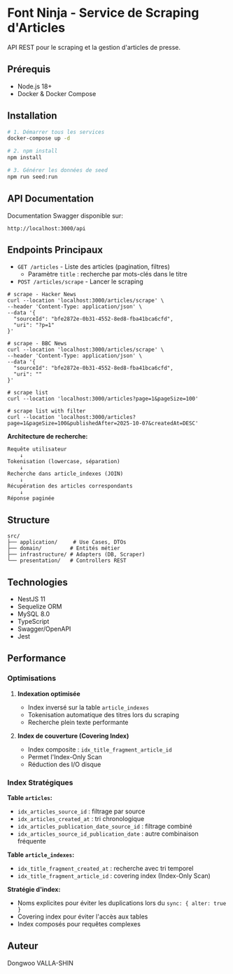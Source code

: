# Font Ninja - Service de Scraping d'Articles

API REST pour le scraping et la gestion d'articles de presse.

## Prérequis
- Node.js 18+
- Docker & Docker Compose

## Installation

```bash
# 1. Démarrer tous les services
docker-compose up -d

# 2. npm install
npm install

# 3. Générer les données de seed
npm run seed:run

```

## API Documentation

Documentation Swagger disponible sur:
```
http://localhost:3000/api
```
## Endpoints Principaux

- `GET /articles` - Liste des articles (pagination, filtres)
  - Paramètre `title` : recherche par mots-clés dans le titre
- `POST /articles/scrape` - Lancer le scraping
```
# scrape - Hacker News
curl --location 'localhost:3000/articles/scrape' \
--header 'Content-Type: application/json' \
--data '{
  "sourceId": "bfe2872e-0b31-4552-8ed8-fba41bca6cfd",
  "uri": "?p=1"
}'

# scrape - BBC News
curl --location 'localhost:3000/articles/scrape' \
--header 'Content-Type: application/json' \
--data '{
  "sourceId": "bfe2872e-0b31-4552-8ed8-fba41bca6cfd",
  "uri": ""
}'

# scrape list
curl --location 'localhost:3000/articles?page=1&pageSize=100'

# scrape list with filter
curl --location 'localhost:3000/articles?page=1&pageSize=100&publishedAfter=2025-10-07&createdAt=DESC'

```

**Architecture de recherche:**
```
Requête utilisateur
    ↓
Tokenisation (lowercase, séparation)
    ↓
Recherche dans article_indexes (JOIN)
    ↓
Récupération des articles correspondants
    ↓
Réponse paginée
```

## Structure

```
src/
├── application/     # Use Cases, DTOs
├── domain/         # Entités métier
├── infrastructure/ # Adapters (DB, Scraper)
└── presentation/   # Controllers REST
```

## Technologies

- NestJS 11
- Sequelize ORM
- MySQL 8.0
- TypeScript
- Swagger/OpenAPI
- Jest

## Performance

### Optimisations 

1. **Indexation optimisée**
   - Index inversé sur la table `article_indexes`
   - Tokenisation automatique des titres lors du scraping
   - Recherche plein texte performante

3. **Index de couverture (Covering Index)**
   - Index composite : `idx_title_fragment_article_id`
   - Permet l'Index-Only Scan
   - Réduction des I/O disque

### Index Stratégiques

**Table `articles`:**
- `idx_articles_source_id` : filtrage par source
- `idx_articles_created_at` : tri chronologique
- `idx_articles_publication_date_source_id` : filtrage combiné
- `idx_articles_source_id_publication_date` : autre combinaison fréquente

**Table `article_indexes`:**
- `idx_title_fragment_created_at` : recherche avec tri temporel
- `idx_title_fragment_article_id` : covering index (Index-Only Scan)

**Stratégie d'index:**
- Noms explicites pour éviter les duplications lors du `sync: { alter: true }`
- Covering index pour éviter l'accès aux tables
- Index composés pour requêtes complexes

## Auteur

Dongwoo VALLA-SHIN
